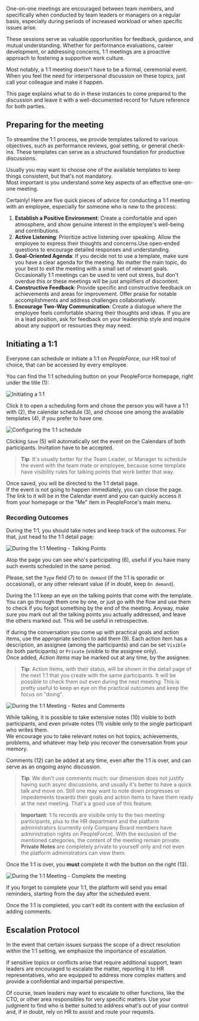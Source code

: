 One-on-one meetings are encouraged between team members, and specifically when conducted by team leaders or managers on a regular basis, especially during periods of increased workload or when specific issues arise.

These sessions serve as valuable opportunities for feedback, guidance, and mutual understanding. Whether for performance evaluations, career development, or addressing concerns, 1:1 meetings are a proactive approach to fostering a supportive work culture.

Most notably, a 1:1 meeting doesn't have to be a formal, ceremonial event. When you feel the need for interpersonal discussion on these topics, just call your colleague and make it happen.

This page explains what to do in these instances to come prepared to the discussion and leave it with a well-documented record for future reference for both parties.

## Preparing for the meeting

To streamline the 1:1 process, we provide templates tailored to various objectives, such as performance reviews, goal setting, or general check-ins. These templates can serve as a structured foundation for productive discussions.

Usually you may want to choose one of the available templates to keep things consistent, but that's not mandatory.  
Most important is you understand some key aspects of an effective one-on-one meeting.

Certainly! Here are five quick pieces of advice for conducting a 1:1 meeting with an employee, especially for someone who is new to the process:

1. **Establish a Positive Environment**: Create a comfortable and open atmosphere, and show genuine interest in the employee's well-being and contributions.
2. **Active Listening**: Prioritize active listening over speaking. Allow the employee to express their thoughts and concerns.Use open-ended questions to encourage detailed responses and understanding.
3. **Goal-Oriented Agenda**: If you decide not to use a template, make sure you have a clear agenda for the meeting. No matter the main topic, do your best to exit the meeting with a small set of relevant goals. Occasionally 1:1 meetings can be used to vent out stress, but don't overdue this or these meetings will be just amplifiers of discontent.
4. **Constructive Feedback**: Provide specific and constructive feedback on achievements and areas for improvement. Offer praise for notable accomplishments and address challenges collaboratively.
5. **Encourage Two-Way Communication**: Create a dialogue where the employee feels comfortable sharing their thoughts and ideas. If you are in a lead position, ask for feedback on your leadership style and inquire about any support or resources they may need.

## Initiating a 1:1

Everyone can schedule or initiate a 1:1 on _PeopleForce_, our HR tool of choice, that can be accessed by every employee.

You can find the 1:1 scheduling button on your PeopleForce homepage, right under the title (1):

![Initiating a 1:1](%image_url%/guides/1-to-1-initiate.png)

Click it to open a scheduling form and chose the person you will have a 1:1 with (2), the calendar schedule (3), and choose one among the available templates (4), if you prefer to have one.

![Configuring the 1:1 schedule](%image_url%/guides/1-to-1-configure.png)

Clicking `Save` (5) will automatically set the event on the Calendars of both participants. Invitation have to be accepted.

> **Tip**: It's usually better for the Team Leader, or Manager to schedule the event with the team mate or employee, because some template have visibility rules for talking points that work better that way.

Once saved, you will be directed to the 1:1 detail page.  
If the event is not going to happen immediately, you can close the page. The link to it will be in the Calendar event and you can quickly access it from your homepage or the "Me" item in PeopleForce's main menu.

### Recording Outcomes

During the 1:1, you should take notes and keep track of the outcomes. For that, just head to the 1:1 detail page:

![During the 1:1 Meeting - Talking Points](%image_url%/guides/1-to-1-during-talking-points.png)

Atop the page you can see who's participating (6), useful if you have many such events scheduled in the same period.

Please, set the `Type` field (7) to `On demand` (if the 1:1 is sporadic or occasional), or any other relevant value (if in doubt, keep `On demand`).

During the 1:1 keep an eye on the talking points that come with the template. You can go through them one by one, or just go with the flow and use them to check if you forgot something by the end of the meeting. Anyway, make sure you mark out all the talking points you actually addressed, and leave the others marked out. This will be useful in retrospective.

If during the conversation you come up with practical goals and action items, use the appropriate section to add them (9). Each action item has a description, an assignee (among the participants) and can be set `Visible` (to both participants) or `Private` (visible to the assignee only).  
Once added, _Action Items_ may be marked out at any time, by the assignee.

> **Tip**: Action Items, with their status, will be shown in the detail page of the next 1:1 that you create with the same participants. It will be possible to check them out even during the next meeting. This is pretty useful to keep an eye on the practical outcomes and keep the focus on "doing".

![During the 1:1 Meeting - Notes and Comments](%image_url%/guides/1-to-1-during-notes-comments.png)

While talking, it is possible to take extensive notes (10) visible to both participants, and even private notes (11) visible only to the single participant who writes them.  
We encourage you to take relevant notes on hot topics, achievements, problems, and whatever may help you recover the conversation from your memory.

Comments (12) can be added at any time, even after the 1:1 is over, and can serve as an ongoing async discussion.

> **Tip**: We don't use comments much: our dimension does not justify having such async discussions, and usually it's better to have a quick talk and move on. Still one may want to note down progresses or impedements towards their goals and action items to have them ready at the next meeting. That's a good use of this feature.

> **Important**: 1:1s records are visibile only to the two meeting participants, plus to the HR department and the platform administrators (currently only Company Board members have administration rights on PeopleForce). With the exclusion of the mentioned categories, the content of the meeting remain private. **Private Notes** are completely private to yourself only and not even the platform administrators can view them.

Once the 1:1 is over, you **must** complete it with the button on the right (13).

![During the 1:1 Meeting - Complete the meeting](%image_url%/guides/1-to-1-during-complete.png)

If you forget to complete your 1:1, the platform will send you email reminders, starting from the day after the scheduled event.

Once the 1:1 is completed, you can't edit its content with the exclusion of adding comments.

## Escalation Protocol

In the event that certain issues surpass the scope of a direct resolution within the 1:1 setting, we emphasize the importance of escalation.

If sensitive topics or conflicts arise that require additional support, team leaders are encouraged to escalate the matter, reporting it to HR representatives, who are equipped to address more complex matters and provide a confidential and impartial perspective.

Of course, team leaders may want to escalate to other functions, like the CTO, or other area responsibles for very specific matters. Use your judgment to find who is better suited to address what's out of your control and, if in doubt, rely on HR to assist and route your requests.
